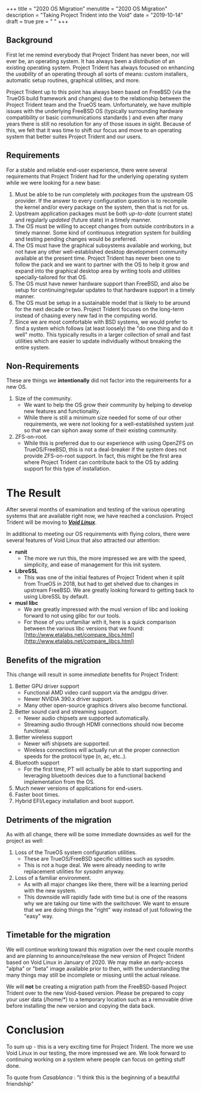 +++
title = "2020 OS Migration"
menutitle = "2020 OS Migration"
description = "Taking Project Trident into the Void"
date = "2019-10-14"
draft = true
pre = "<i class='fa fa-exclamation'></i>	"
+++


## Background
First let me remind everybody that Project Trident has never been, nor will ever be, an operating system. It has always been a *distribution* of an existing operating system. Project Trident has always focused on enhancing the *usability* of an operating through all sorts of means: custom installers, automatic setup routines, graphical utilities, and more.

Project Trident up to this point has always been based on FreeBSD (via the TrueOS build framework and changes) due to the relationship between the Project Trident team and the TrueOS team. Unfortunately, we have multiple issues with the underlying FreeBSD OS (typically surrounding hardware compatibility or basic communications standards ) and even after many years there is still no resolution for any of those issues in sight. Because of this, we felt that it was time to shift our focus and move to an operating system that better suites Project Trident and our users.

## Requirements
For a stable and reliable end-user experience, there were several requirements that Project Trident had for the underlying operating system while we were looking for a new base:

1. Must be able to be run completely with *packages* from the upstream OS provider. If the answer to every configuration question is to recompile the kernel and/or every package on the system, then that is not for us.
2. Upstream application packages must be both *up-to-date* (current state) and regularly *updated* (future state) in a timely manner.
3. The OS must be willing to accept changes from outside contributors in a timely manner. Some kind of continuous integration system for building and testing pending changes would be preferred.
4. The OS must have the graphical subsystems available and working, but not have any other well-established desktop development community available at the present time. Project Trident has never been one to follow the pack and we want to partner with the OS to help it grow and expand into the graphical desktop area by writing tools and utilities specially-tailored for that OS.
5. The OS must have newer hardware support than FreeBSD, and also be setup for continuing/regular updates to that hardware support in a timely manner.
6. The OS must be setup in a sustainable model that is likely to be around for the next decade or two. Project Trident focuses on the long-term instead of chasing every new fad in the computing world.
7. Since we are most comfortable with BSD systems, we would prefer to find a system which follows (at least loosely) the "do one thing and do it well" motto. This typically results in a larger collection of small and fast utilities which are easier to update individually without breaking the entire system.

## Non-Requirements
These are things we **intentionally** did not factor into the requirements for a new OS.

1. Size of the community. 
   * We want to help the OS grow their community by helping to develop new features and functionality. 
   * While there is still a minimum size needed for some of our other requirements, we were *not* looking for a well-established system just so that we can siphon away some of their existing community.
2. ZFS-on-root. 
   * While this is preferred due to our experience with using OpenZFS on TrueOS/FreeBSD, this is not a deal-breaker if the system does not provide ZFS-on-root support. In fact, this might be the first area where Project Trident can contribute back to the OS by adding support for this type of installation.

# The Result
After several months of examination and testing of the various operating systems that are available right now, we have reached a conclusion. Project Trident will be moving to [***Void Linux***](https://voidlinux.org).

In additional to meeting our OS requirements with flying colors, there were several features of Void Linux that also attracted our attention:

* **runit** 
   * The more we run this, the more impressed we are with the speed, simplicity, and ease of management for this init system.
* **LibreSSL**
   * This was one of the initial features of Project Trident when it split from TrueOS in 2018, but had to get shelved due to changes in upstream FreeBSD. We are greatly looking forward to getting back to using LibreSSL by default.
* **musl libc**
   * We are greatly impressed with the musl version of libc and looking forward to not using glibc for our tools.
   * For those of you unfamiliar with it, here is a quick comparison between the various libc versions that we found: [http://www.etalabs.net/compare_libcs.html](http://www.etalabs.net/compare_libcs.html)

## Benefits of the migration
This change will result in some *immediate* benefits for Project Trident:

1. Better GPU driver support
   * Functional AMD video card support via the amdgpu driver.
   * Newer NVIDIA 390.x driver support.
   * Many other open-source graphics drivers also become functional.
2. Better sound card and streaming support.
   * Newer audio chipsets are supported automatically.
   * Streaming audio through HDMI connections should now become functional.
3. Better wireless support
   * Newer wifi shipsets are supported.
   * Wireless connections will actually run at the proper connection speeds for the protocol type (n, ac, etc..).
4. Bluetooth support
   * For the first time, PT will actually be able to start supporting and leveraging bluetooth devices due to a functional backend implementation from the OS.
5. Much newer versions of applications for end-users.
6. Faster boot times.
7. Hybrid EFI/Legacy installation and boot support.

## Detriments of the migration
As with all change, there will be some immediate downsides as well for the project as well:

1. Loss of the TrueOS system configuration utilities.
   * These are TrueOS/FreeBSD specific utilities such as *sysadm*.
   * This is not a huge deal. We were already needing to write replacement utilities for *sysadm* anyway.
2. Loss of a familiar environment.
   * As with all major changes like there, there will be a learning period with the new system.
   * This downside will rapidly fade with time but is one of the reasons why we are taking our time with the switchover. We want to ensure that we are doing things the "right" way instead of just following the "easy" way.

## Timetable for the migration
We will continue working toward this migration over the next couple months and are planning to announce/release the new version of Project Trident based on Void Linux in January of 2020.
We may make an early-access "alpha" or "beta" image available prior to then, with the understanding the many things may still be incomplete or missing until the actual release.

We will **not** be creating a migration path from the FreeBSD-based Project Trident over to the new Void-based version. Please be prepared to copy your user data (/home/*) to a temporary location such as a removable drive before installing the new version and copying the data back.

# Conclusion
To sum up - this is a very exciting time for Project Trident. The more we use Void Linux in our testing, the more impressed we are. We look forward to continuing working on a system where people can focus on getting stuff done.


To quote from *Casablanca* : "I think this is the beginning of a beautiful friendship"
